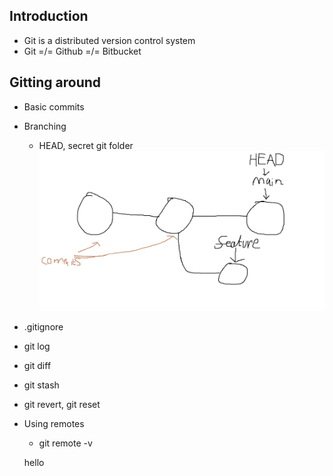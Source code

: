 ## Introduction
* Git is a distributed version control system
* Git =/= Github =/= Bitbucket

## Gitting around
* Basic commits
* Branching
	* HEAD, secret git folder
	![](commitdiagram.png)
* .gitignore
* git log
* git diff
* git stash
* git revert, git reset
* Using remotes
	* git remote -v

   hello
